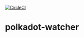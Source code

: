 [![CircleCI](https://circleci.com/gh/w3f/polkadot-watcher.svg?style=svg)](https://circleci.com/gh/w3f/polkadot-watcher)

# polkadot-watcher
